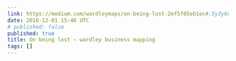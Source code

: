 ```yaml
---
link: https://medium.com/wardleymaps/on-being-lost-2ef5f05eb1ec#.5y3y6u94s
date: 2016-12-01 15:46 UTC
# published: false
published: true
title: On being lost – wardley business mapping
tags: []
---
```



